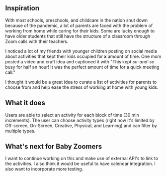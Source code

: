 ## Inspiration
With most schools, preschools, and childcare in the nation shut down because of the pandemic, a lot of parents are faced with the problem of working from home while caring for their kids. Some are lucky enough to have older students that still have the structure of a classroom through Zoom calls with their teachers.

I noticed a lot of my friends with younger children posting on social media about activities that kept their kids occupied for **x** amount of time. One mom posted a video and craft idea and captioned it with "This kept _so-and-so_ busy for half an hour! It was the perfect amount of time for a quick meeting call."

I thought it would be a great idea to curate a list of activities for parents to choose from and help ease the stress of working at home with young kids.

## What it does
Users are able to select an activity for each block of time (30 min increments). The user can choose activity types (right now it's limited by Off-screen, On-Screen, Creative, Physical, and Learning) and can filter by multiple types.

## What's next for Baby Zoomers
I want to continue working on this and make use of external API's to link to the activities. I also think it would be useful to have calendar integration. I also want to incorporate more testing.
